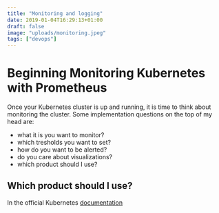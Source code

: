 ```yaml
---
title: "Monitoring and logging"
date: 2019-01-04T16:29:13+01:00
draft: false
image: "uploads/monitoring.jpeg"
tags: ["devops"]
---
```


# Beginning Monitoring Kubernetes with Prometheus

Once your Kubernetes cluster is up and running, it is time to think about monitoring the cluster. Some implementation questions on the top of my head are:
 
- what it is you want to monitor?
- which tresholds you want to set?
- how do you want to be alerted?
- do you care about visualizations?
- which product should I use?

## Which product should I use?

In the official Kubernetes [documentation](https://kubernetes.io/docs/tasks/debug-application-cluster/resource-usage-monitoring/)







